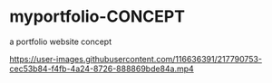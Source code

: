 # myportfolio-CONCEPT
a portfolio website concept

https://user-images.githubusercontent.com/116636391/217790753-cec53b84-f4fb-4a24-8726-888869bde84a.mp4
